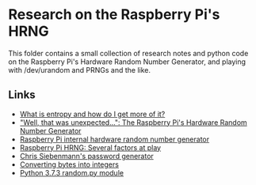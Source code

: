 # Research on the Raspberry Pi's HRNG

This folder contains a small collection of research notes and python code
on the Raspberry Pi's Hardware Random Number Generator, and playing with
/dev/urandom and PRNGs and the like.

## Links

 * [What is entropy and how do I get more of it?](https://hackaday.com/2017/11/02/what-is-entropy-and-how-do-i-get-more-of-it/)
 * ["Well, that was unexpected...": The Raspberry Pi's Hardware Random Number Generator](http://scruss.com/blog/2013/06/07/well-that-was-unexpected-the-raspberry-pis-hardware-random-number-generator/)
 * [Raspberry Pi internal hardware random number generator](https://sites.google.com/site/astudyofentropy/project-definition/raspberry-pi-internal-hardware-random-number-generator)
 * [Raspberry Pi HRNG: Several factors at play](https://security.stackexchange.com/questions/47475/testing-a-hardware-random-number-generator)
 * [Chris Siebenmann's password generator](http://utcc.utoronto.ca/~cks/space/blog/python/LargeIntegersLike)
 * [Converting bytes into integers](https://github.com/realpython/materials/blob/master/random-data/bytes_to_int.py)
 * [Python 3.7.3 random.py module](https://github.com/python/cpython/blob/v3.7.3/Lib/random.py)


